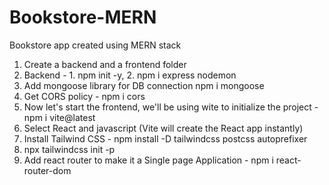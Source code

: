 # Bookstore-MERN
Bookstore app created using MERN stack

1. Create a backend and a frontend folder
2. Backend - 1. npm init -y, 2. npm i express nodemon
3. Add mongoose library for DB connection npm i mongoose
3. Get CORS policy -  npm i cors
4. Now let's start the frontend, we'll be using wite to initialize the project - npm i vite@latest
5. Select React and javascript (Vite will create the React app instantly)
6. Install Tailwind CSS - npm install -D tailwindcss postcss autoprefixer 
7. npx tailwindcss init -p
8. Add react router to make it a Single page Application - npm i react-router-dom